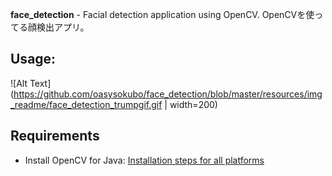 **face_detection** - Facial detection application using OpenCV. OpenCVを使ってる顔検出アプリ。


**Usage:**
-----------
![Alt Text](https://github.com/oasysokubo/face_detection/blob/master/resources/img_readme/face_detection_trumpgif.gif | width=200)


**Requirements**
------------------
- Install OpenCV for Java: [Installation steps for all platforms](https://github.com/opencv-java/opencv-java-tutorials/blob/master/docs/source/01-installing-opencv-for-java.rst)
